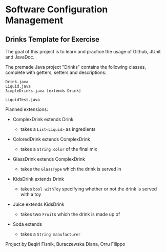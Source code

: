 # Software Configuration Management #

## Drinks Template for Exercise ##

The goal of this project is to learn and practice the usage of Github, JUnit and JavaDoc.

The premade Java project "Drinks" contains the following classes, complete with getters, setters and descriptions:
```
Drink.java
Liquid.java
SimpleDrinks.java [extends Drink]

LiquidTest.java
```

Planned extensions:
- ComplexDrink extends Drink
  - takes a `List<Liquid>` as ingredients

- ColoredDrink extends ComplexDrink
  - takes a `String color` of the final mix
- GlassDrink extends ComplexDrink
  - takes the `GlassType` which the drink is served in

- KidsDrink extends Drink
  - takes `bool withToy` specifying whether or not the drink is served with a toy
- Juice extends KidsDrink
  - takes two `Fruit`s which the drink is made up of
- Soda extends
  - takes a `String manufacturer`

Project by Beqiri Fisnik, Buraczewska Diana, Orru Filippo